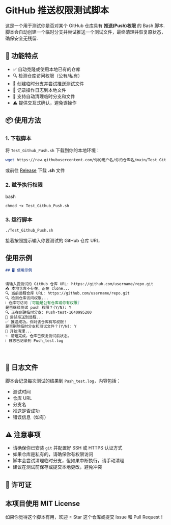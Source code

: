 # GitHub 推送权限测试脚本

这是一个用于测试你是否对某个 GitHub 仓库具有 **推送(Push)权限** 的 Bash 脚本.
脚本会自动创建一个临时分支并尝试推送一个测试文件，最终清理并恢复原状态，确保安全无残留.

## 🚀 功能特点

- ✅ 自动克隆或使用本地已有的仓库
- 🔍 检测仓库访问权限（公有/私有）
- 🧪 创建临时分支并尝试推送测试文件
- 📝 记录操作日志到本地文件
- 🧹 支持自动清理临时分支和文件
- ⚠️ 提供交互式确认，避免误操作

## 📦 使用方法

### 1. 下载脚本

将 `Test_Github_Push.sh` 下载到你的本地环境：

```bash
wget https://raw.githubusercontent.com/你的用户名/你的仓库名/main/Test_Github_Push.sh
```
或前往 [Release](URL) 下载 **.sh** 文件

### 2. 赋予执行权限
bash
```
chmod +x Test_Github_Push.sh
```

### 3. 运行脚本
```
./Test_Github_Push.sh
```
接着按照提示输入你要测试的 GitHub 仓库 URL.

## 使用示例

```markdown
## 🖥️ 使用示例


请输入要测试的 GitHub 仓库 URL: https://github.com/username/repo.git
📥 本地仓库不存在，正在 clone...
🔍 当前远程仓库 URL: https://github.com/username/repo.git
🔍 检测仓库访问权限...
ℹ️ 仓库可访问 [可能是公有仓库或你有权限]
是否继续测试 push 权限？(Y/N): Y
🔍 正在创建临时分支: Push-test-1640995200
🚀 尝试推送到远程...
✅ 推送成功，你对该仓库有写权限！
是否删除临时分支和测试文件？(Y/N): Y
🧹 开始清理...
✨ 清理完成，仓库已恢复测试前状态。
ℹ️ 日志已记录到 Push_test.log
 
 
```

## 📄 日志文件

脚本会记录每次测试的结果到 `Push_test.log`，内容包括：

- 测试时间
- 仓库 URL
- 分支名
- 推送是否成功
- 错误信息（如有）

## ⚠️ 注意事项

- 请确保你已安装 `git` 并配置好 SSH 或 HTTPS 认证方式
- 如果仓库是私有的，请确保你有权限访问
- 脚本会尝试清理临时分支，但如果中断执行，请手动清理
- 建议在测试前保存或提交本地更改，避免冲突

## 📜 许可证
本项目使用 MIT License
---
如果你觉得这个脚本有用，欢迎 ⭐ Star 这个仓库或提交 Issue 和 Pull Request！
